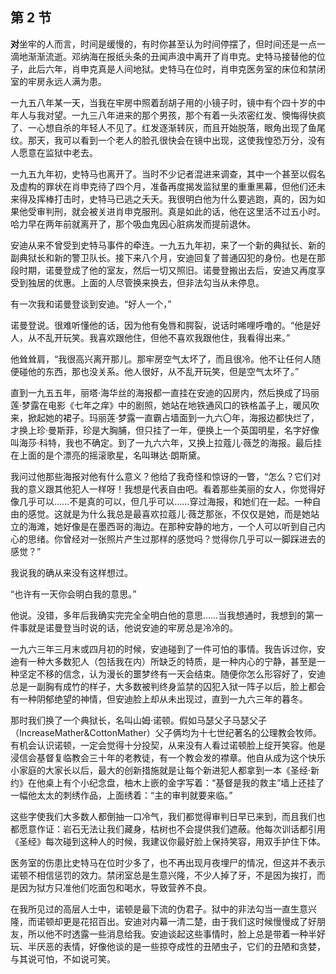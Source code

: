 ## 第 2 节

<strong>对</strong>坐牢的人而言，时间是缓慢的，有时你甚至认为时间停摆了，但时间还是一点一滴地渐渐流逝。邓纳海在报纸头条的丑闻声浪中离开了肖申克。史特马接替他的位子，此后六年，肖申克真是人间地狱。史特马在位时，肖申克医务室的床位和禁闭室的牢房永远人满为患。

一九五八年某一天，当我在牢房中照着刮胡子用的小镜子时，镜中有个四十岁的中年人与我对望。一九三八年进来的那个男孩，那个有着一头浓密红发、懊悔得快疯了、一心想自杀的年轻人不见了。红发逐渐转灰，而且开始脱落，眼角出现了鱼尾纹。那天，我可以看到一个老人的脸孔很快会在镜中出现，这使我惶恐万分，没有人愿意在监狱中老去。

一九五九年初，史特马也离开了。当时不少记者混进来调查，其中一个甚至以假名及虚构的罪状在肖申克待了四个月，准备再度揭发监狱里的重重黑幕，但他们还未来得及挥棒打击时，史特马已逃之夭夭。我很明白他为什么要逃跑，真的，因为如果他受审判刑，就会被关进肖申克服刑。真是如此的话，他在这里活不过五小时。哈力早在两年前就离开了，那个吸血鬼因心脏病发而提前退休。

安迪从来不曾受到史特马事件的牵连。一九五九年初，来了一个新的典狱长、新的副典狱长和新的警卫队长。接下来八个月，安迪回复了普通囚犯的身份。也是在那段时期，诺曼登成了他的室友，然后一切又照旧。诺曼登搬出去后，安迪又再度享受到独居的优惠。上面的人尽管换来换去，但非法勾当从未停息。

有一次我和诺曼登谈到安迪。“好人一个，”

诺曼登说。很难听懂他的话，因为他有兔唇和腭裂，说话时唏哩呼噜的。“他是好人，从不乱开玩笑。我喜欢跟他住，但他不喜欢我跟他住，我看得出来。”

他耸耸肩，“我很高兴离开那儿。那牢房空气太坏了，而且很冷。他不让任何人随便碰他的东西，那也没关系。他人很好，从不乱开玩笑，但是空气太坏了。”

直到一九五五年，丽塔·海华丝的海报都一直挂在安迪的囚房内，然后换成了玛丽莲·梦露在电影《七年之痒》中的剧照，她站在地铁通风口的铁格盖子上，暖风吹来，掀起她的裙子。玛丽莲·梦露一直霸占墙面到一九六〇年，海报边都快烂了，才换上珍·曼斯菲，珍是大胸脯，但只挂了一年，便换上一个英国明星，名字好像叫海莎·科特，我也不确定。到了一九六六年，又换上拉蔻儿·薇芝的海报。最后挂在上面的是个漂亮的摇滚歌星，名叫琳达·朗斯黛。

我问过他那些海报对他有什么意义？他给了我奇怪和惊讶的一瞥，“怎么？它们对我的意义跟其他犯人一样呀！我想是代表自由吧。看着那些美丽的女人，你觉得好像几乎可以……不是真的可以，但几乎可以……穿过海报，和她们在一起。一种自由的感觉。这就是为什么我总是最喜欢拉蔻儿·薇芝那张，不仅仅是她，而是她站立的海滩，她好像是在墨西哥的海边。在那种安静的地方，一个人可以听到自己内心的思绪。你曾经对一张照片产生过那样的感觉吗？觉得你几乎可以一脚踩进去的感觉？”

我说我的确从来没有这样想过。

“也许有一天你会明白我的意思。”

他说。没错，多年后我确实完完全全明白他的意思……当我想通时，我想到的第一件事就是诺曼登当时说的话，他说安迪的牢房总是冷冷的。

一九六三年三月末或四月初的时候，安迪碰到了一件可怕的事情。我告诉过你，安迪有一种大多数犯人（包括我在内）所缺乏的特质，是一种内心的宁静，甚至是一种坚定不移的信念，认为漫长的噩梦终有一天会结束。随便你怎么形容好了，安迪总是一副胸有成竹的样子，大多数被判终身监禁的囚犯入狱一阵子以后，脸上都会有一种阴郁绝望的神情，但安迪脸上却从未出现过，直到一九六三年的暮冬。

那时我们换了一个典狱长，名叫山姆·诺顿。假如马瑟父子马瑟父子（IncreaseMather&amp;CottonMather）父子俩均为十七世纪著名的公理教会牧师。有机会认识诺顿，一定会觉得十分投契，从来没有人看过诺顿脸上绽开笑容。他是浸信会基督复临教会三十年的老教徒，有一个教会发的襟章。他自从成为这个快乐小家庭的大家长以后，最大的创新措施就是让每个新进犯人都拿到一本《圣经·新约》在他桌上有个小纪念盘，柚木上嵌的金字写着：“基督是我的救主”墙上还挂了一幅他太太的刺绣作品，上面绣着：“主的审判就要来临。”

这些字使我们大多数人都倒抽一口冷气，我们都觉得审判日早已来到，而且我们也都愿意作证：岩石无法让我们藏身，枯树也不会提供我们遮蔽。他每次训话都引用《圣经》每次碰到这种人的时候，我建议你最好脸上保持笑容，用双手护住下体。

医务室的伤患比史特马在位时少多了，也不再出现月夜埋尸的情况，但这并不表示诺顿不相信惩罚的效力。禁闭室总是生意兴隆，不少人掉了牙，不是因为挨打，而是因为狱方只准他们吃面包和喝水，导致营养不良。

在我所见过的高层人士中，诺顿是最下流的伪君子。狱中的非法勾当一直生意兴隆，而诺顿却更是花招百出。安迪对内幕一清二楚，由于我们这时候慢慢成了好朋友，所以他不时透露一些消息给我。安迪谈起这些事情时，脸上总是带着一种半好玩、半厌恶的表情，好像他谈的是一些掠夺成性的丑陋虫子，它们的丑陋和贪婪，与其说可怕，不如说可笑。